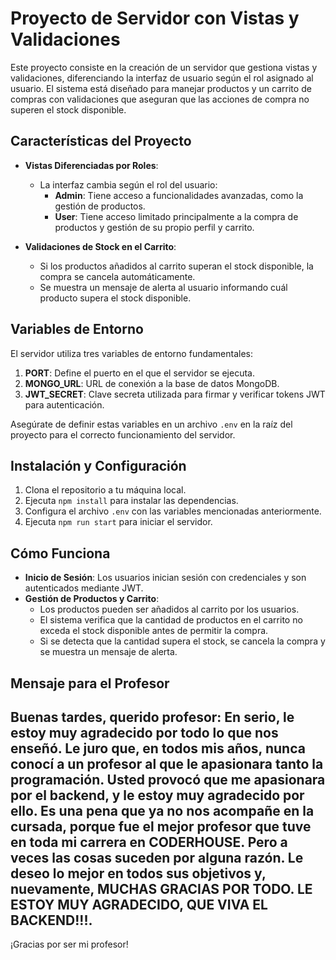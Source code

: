 # Proyecto de Servidor con Vistas y Validaciones

Este proyecto consiste en la creación de un servidor que gestiona vistas y validaciones, diferenciando la interfaz de usuario según el rol asignado al usuario. El sistema está diseñado para manejar productos y un carrito de compras con validaciones que aseguran que las acciones de compra no superen el stock disponible.

## Características del Proyecto

- **Vistas Diferenciadas por Roles**: 
  - La interfaz cambia según el rol del usuario:
    - **Admin**: Tiene acceso a funcionalidades avanzadas, como la gestión de productos.
    - **User**: Tiene acceso limitado principalmente a la compra de productos y gestión de su propio perfil y carrito.
    
- **Validaciones de Stock en el Carrito**:
  - Si los productos añadidos al carrito superan el stock disponible, la compra se cancela automáticamente.
  - Se muestra un mensaje de alerta al usuario informando cuál producto supera el stock disponible.

## Variables de Entorno

El servidor utiliza tres variables de entorno fundamentales:

1. **PORT**: Define el puerto en el que el servidor se ejecuta.
2. **MONGO_URL**: URL de conexión a la base de datos MongoDB.
3. **JWT_SECRET**: Clave secreta utilizada para firmar y verificar tokens JWT para autenticación.

Asegúrate de definir estas variables en un archivo `.env` en la raíz del proyecto para el correcto funcionamiento del servidor.

## Instalación y Configuración

1. Clona el repositorio a tu máquina local.
2. Ejecuta `npm install` para instalar las dependencias.
3. Configura el archivo `.env` con las variables mencionadas anteriormente.
4. Ejecuta `npm run start` para iniciar el servidor.

## Cómo Funciona

- **Inicio de Sesión**: Los usuarios inician sesión con credenciales y son autenticados mediante JWT.
- **Gestión de Productos y Carrito**: 
  - Los productos pueden ser añadidos al carrito por los usuarios.
  - El sistema verifica que la cantidad de productos en el carrito no exceda el stock disponible antes de permitir la compra.
  - Si se detecta que la cantidad supera el stock, se cancela la compra y se muestra un mensaje de alerta.

## Mensaje para el Profesor

Buenas tardes, querido profesor:
En serio, le estoy muy agradecido por todo lo que nos enseñó. Le juro que, en todos mis años, nunca conocí a un profesor al que le apasionara tanto la programación. Usted provocó que me apasionara por el backend, y le estoy muy agradecido por ello.
Es una pena que ya no nos acompañe en la cursada, porque fue el mejor profesor que tuve en toda mi carrera en CODERHOUSE. Pero a veces las cosas suceden por alguna razón. Le deseo lo mejor en todos sus objetivos y, nuevamente, MUCHAS GRACIAS POR TODO. LE ESTOY MUY AGRADECIDO, QUE VIVA EL BACKEND!!!.
---

¡Gracias por ser mi profesor!
